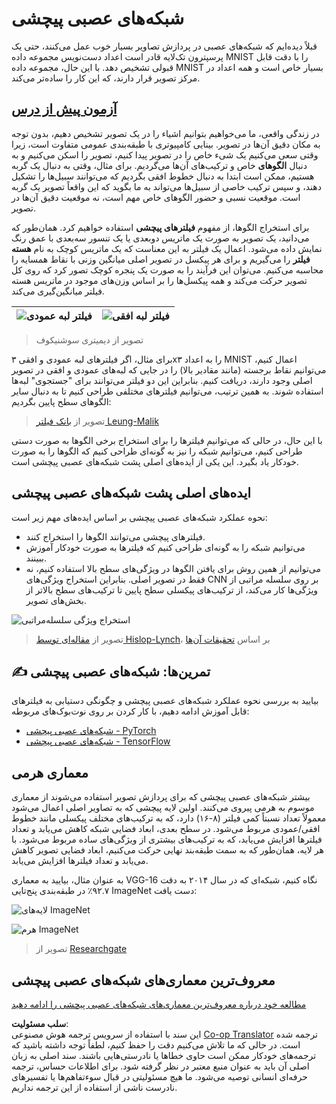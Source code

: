 <!--
CO_OP_TRANSLATOR_METADATA:
{
  "original_hash": "088837b42b7d99198bf62db8a42411e0",
  "translation_date": "2025-08-24T10:29:29+00:00",
  "source_file": "lessons/4-ComputerVision/07-ConvNets/README.md",
  "language_code": "fa"
}
-->
# شبکه‌های عصبی پیچشی

قبلاً دیده‌ایم که شبکه‌های عصبی در پردازش تصاویر بسیار خوب عمل می‌کنند، حتی یک پرسپترون تک‌لایه قادر است اعداد دست‌نویس مجموعه داده MNIST را با دقت قابل قبولی تشخیص دهد. با این حال، مجموعه داده MNIST بسیار خاص است و همه اعداد در مرکز تصویر قرار دارند، که این کار را ساده‌تر می‌کند.

## [آزمون پیش از درس](https://ff-quizzes.netlify.app/en/ai/quiz/13)

در زندگی واقعی، ما می‌خواهیم بتوانیم اشیاء را در یک تصویر تشخیص دهیم، بدون توجه به مکان دقیق آن‌ها در تصویر. بینایی کامپیوتری با طبقه‌بندی عمومی متفاوت است، زیرا وقتی سعی می‌کنیم یک شیء خاص را در تصویر پیدا کنیم، تصویر را اسکن می‌کنیم و به دنبال **الگوهای** خاص و ترکیب‌های آن‌ها می‌گردیم. برای مثال، وقتی به دنبال یک گربه هستیم، ممکن است ابتدا به دنبال خطوط افقی بگردیم که می‌توانند سبیل‌ها را تشکیل دهند، و سپس ترکیب خاصی از سبیل‌ها می‌تواند به ما بگوید که این واقعاً تصویر یک گربه است. موقعیت نسبی و حضور الگوهای خاص مهم است، نه موقعیت دقیق آن‌ها در تصویر.

برای استخراج الگوها، از مفهوم **فیلترهای پیچشی** استفاده خواهیم کرد. همان‌طور که می‌دانید، یک تصویر به صورت یک ماتریس دو‌بعدی یا یک تنسور سه‌بعدی با عمق رنگ نمایش داده می‌شود. اعمال یک فیلتر به این معناست که یک ماتریس کوچک به نام **هسته فیلتر** را می‌گیریم و برای هر پیکسل در تصویر اصلی میانگین وزنی با نقاط همسایه را محاسبه می‌کنیم. می‌توان این فرآیند را به صورت یک پنجره کوچک تصور کرد که روی کل تصویر حرکت می‌کند و همه پیکسل‌ها را بر اساس وزن‌های موجود در ماتریس هسته فیلتر میانگین‌گیری می‌کند.

![فیلتر لبه عمودی](../../../../../lessons/4-ComputerVision/07-ConvNets/images/filter-vert.png) | ![فیلتر لبه افقی](../../../../../lessons/4-ComputerVision/07-ConvNets/images/filter-horiz.png)
----|----

> تصویر از دیمیتری سوشنیکوف

برای مثال، اگر فیلترهای لبه عمودی و افقی ۳x۳ را به اعداد MNIST اعمال کنیم، می‌توانیم نقاط برجسته (مانند مقادیر بالا) را در جایی که لبه‌های عمودی و افقی در تصویر اصلی وجود دارند، دریافت کنیم. بنابراین این دو فیلتر می‌توانند برای "جستجوی" لبه‌ها استفاده شوند. به همین ترتیب، می‌توانیم فیلترهای مختلفی طراحی کنیم تا به دنبال سایر الگوهای سطح پایین بگردیم:

> تصویر از [بانک فیلتر Leung-Malik](https://www.robots.ox.ac.uk/~vgg/research/texclass/filters.html)

با این حال، در حالی که می‌توانیم فیلترها را برای استخراج برخی الگوها به صورت دستی طراحی کنیم، می‌توانیم شبکه را نیز به گونه‌ای طراحی کنیم که الگوها را به صورت خودکار یاد بگیرد. این یکی از ایده‌های اصلی پشت شبکه‌های عصبی پیچشی است.

## ایده‌های اصلی پشت شبکه‌های عصبی پیچشی

نحوه عملکرد شبکه‌های عصبی پیچشی بر اساس ایده‌های مهم زیر است:

* فیلترهای پیچشی می‌توانند الگوها را استخراج کنند.
* می‌توانیم شبکه را به گونه‌ای طراحی کنیم که فیلترها به صورت خودکار آموزش ببینند.
* می‌توانیم از همین روش برای یافتن الگوها در ویژگی‌های سطح بالا استفاده کنیم، نه فقط در تصویر اصلی. بنابراین استخراج ویژگی‌های CNN بر روی سلسله مراتبی از ویژگی‌ها کار می‌کند، از ترکیب‌های پیکسلی سطح پایین تا ترکیب‌های سطح بالاتر از بخش‌های تصویر.

![استخراج ویژگی سلسله‌مراتبی](../../../../../lessons/4-ComputerVision/07-ConvNets/images/FeatureExtractionCNN.png)

> تصویر از [مقاله‌ای توسط Hislop-Lynch](https://www.semanticscholar.org/paper/Computer-vision-based-pedestrian-trajectory-Hislop-Lynch/26e6f74853fc9bbb7487b06dc2cf095d36c9021d)، بر اساس [تحقیقات آن‌ها](https://dl.acm.org/doi/abs/10.1145/1553374.1553453)

## ✍️ تمرین‌ها: شبکه‌های عصبی پیچشی

بیایید به بررسی نحوه عملکرد شبکه‌های عصبی پیچشی و چگونگی دستیابی به فیلترهای قابل آموزش ادامه دهیم، با کار کردن بر روی نوت‌بوک‌های مربوطه:

* [شبکه‌های عصبی پیچشی - PyTorch](../../../../../lessons/4-ComputerVision/07-ConvNets/ConvNetsPyTorch.ipynb)
* [شبکه‌های عصبی پیچشی - TensorFlow](../../../../../lessons/4-ComputerVision/07-ConvNets/ConvNetsTF.ipynb)

## معماری هرمی

بیشتر شبکه‌های عصبی پیچشی که برای پردازش تصویر استفاده می‌شوند از معماری موسوم به هرمی پیروی می‌کنند. اولین لایه پیچشی که به تصاویر اصلی اعمال می‌شود معمولاً تعداد نسبتاً کمی فیلتر (۸-۱۶) دارد، که به ترکیب‌های مختلف پیکسلی مانند خطوط افقی/عمودی مربوط می‌شود. در سطح بعدی، ابعاد فضایی شبکه کاهش می‌یابد و تعداد فیلترها افزایش می‌یابد، که به ترکیب‌های بیشتری از ویژگی‌های ساده مربوط می‌شود. با هر لایه، همان‌طور که به سمت طبقه‌بند نهایی حرکت می‌کنیم، ابعاد فضایی تصویر کاهش می‌یابد و تعداد فیلترها افزایش می‌یابد.

به عنوان مثال، بیایید به معماری VGG-16 نگاه کنیم، شبکه‌ای که در سال ۲۰۱۴ به دقت ۹۲.۷٪ در طبقه‌بندی پنج‌تایی ImageNet دست یافت:

![لایه‌های ImageNet](../../../../../lessons/4-ComputerVision/07-ConvNets/images/vgg-16-arch1.jpg)

![هرم ImageNet](../../../../../lessons/4-ComputerVision/07-ConvNets/images/vgg-16-arch.jpg)

> تصویر از [Researchgate](https://www.researchgate.net/figure/Vgg16-model-structure-To-get-the-VGG-NIN-model-we-replace-the-2-nd-4-th-6-th-7-th_fig2_335194493)

## معروف‌ترین معماری‌های شبکه‌های عصبی پیچشی

[مطالعه خود درباره معروف‌ترین معماری‌های شبکه‌های عصبی پیچشی را ادامه دهید](CNN_Architectures.md)

**سلب مسئولیت**:  
این سند با استفاده از سرویس ترجمه هوش مصنوعی [Co-op Translator](https://github.com/Azure/co-op-translator) ترجمه شده است. در حالی که ما تلاش می‌کنیم دقت را حفظ کنیم، لطفاً توجه داشته باشید که ترجمه‌های خودکار ممکن است حاوی خطاها یا نادرستی‌هایی باشند. سند اصلی به زبان اصلی آن باید به عنوان منبع معتبر در نظر گرفته شود. برای اطلاعات حساس، ترجمه حرفه‌ای انسانی توصیه می‌شود. ما هیچ مسئولیتی در قبال سوءتفاهم‌ها یا تفسیرهای نادرست ناشی از استفاده از این ترجمه نداریم.